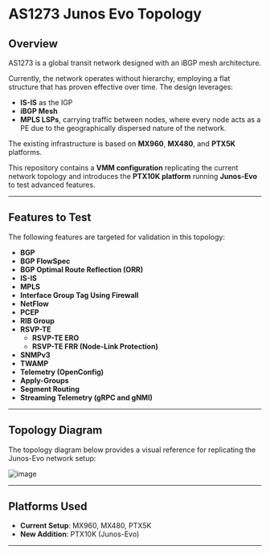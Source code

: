 # AS1273 Junos Evo Topology

## Overview

AS1273 is a global transit network designed with an iBGP mesh architecture.  

Currently, the network operates without hierarchy, employing a flat structure that has proven effective over time. The design leverages:

- **IS-IS** as the IGP
- **iBGP Mesh**
- **MPLS LSPs**, carrying traffic between nodes, where every node acts as a PE due to the geographically dispersed nature of the network.

The existing infrastructure is based on **MX960**, **MX480**, and **PTX5K** platforms.  

This repository contains a **VMM configuration** replicating the current network topology and introduces the **PTX10K platform** running **Junos-Evo** to test advanced features.

---

## Features to Test
The following features are targeted for validation in this topology:

- **BGP**
- **BGP FlowSpec**
- **BGP Optimal Route Reflection (ORR)**
- **IS-IS**
- **MPLS**
- **Interface Group Tag Using Firewall**
- **NetFlow**
- **PCEP**
- **RIB Group**
- **RSVP-TE**
  - **RSVP-TE ERO**
  - **RSVP-TE FRR (Node-Link Protection)**
- **SNMPv3**
- **TWAMP**
- **Telemetry (OpenConfig)**
- **Apply-Groups**
- **Segment Routing**
- **Streaming Telemetry (gRPC and gNMI)**

---

## Topology Diagram

The topology diagram below provides a visual reference for replicating the Junos-Evo network setup:

![image](https://github.com/user-attachments/assets/56ee9cc0-3980-4d1a-9602-707690dbe156)


---

## Platforms Used

- **Current Setup**: MX960, MX480, PTX5K
- **New Addition**: PTX10K (Junos-Evo)

---

